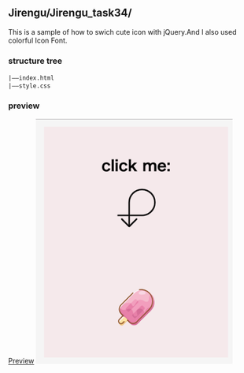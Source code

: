 ## Jirengu/Jirengu_task34/
This is a sample of how to swich cute icon with jQuery.And I also used colorful Icon Font.

### structure tree
```
|——index.html
|——style.css
```

### preview
[Preview](https://kisky3.github.io/Jirengu/Jirengu_task35/index.html)
<img src="../preview_image/task_35.png" style="width:400px">
